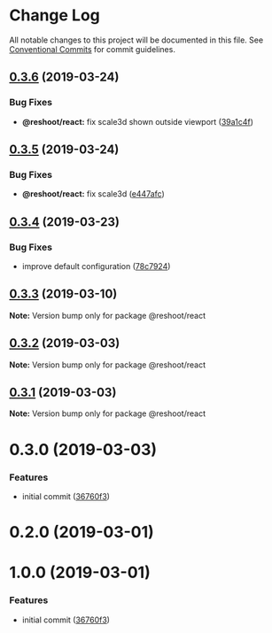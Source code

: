 # Change Log

All notable changes to this project will be documented in this file.
See [Conventional Commits](https://conventionalcommits.org) for commit guidelines.

## [0.3.6](https://github.com/billykwok/reshoot/packages/reshoot-react/compare/@reshoot/react@0.3.5...@reshoot/react@0.3.6) (2019-03-24)


### Bug Fixes

* **@reshoot/react:** fix scale3d shown outside viewport ([39a1c4f](https://github.com/billykwok/reshoot/packages/reshoot-react/commit/39a1c4f))





## [0.3.5](https://github.com/billykwok/reshoot/packages/reshoot-react/compare/@reshoot/react@0.3.4...@reshoot/react@0.3.5) (2019-03-24)


### Bug Fixes

* **@reshoot/react:** fix scale3d ([e447afc](https://github.com/billykwok/reshoot/packages/reshoot-react/commit/e447afc))





## [0.3.4](https://github.com/billykwok/reshoot/packages/reshoot-react/compare/@reshoot/react@0.3.3...@reshoot/react@0.3.4) (2019-03-23)


### Bug Fixes

* improve default configuration ([78c7924](https://github.com/billykwok/reshoot/packages/reshoot-react/commit/78c7924))





## [0.3.3](https://github.com/billykwok/reshoot/packages/reshoot-react/compare/@reshoot/react@0.3.2...@reshoot/react@0.3.3) (2019-03-10)

**Note:** Version bump only for package @reshoot/react





## [0.3.2](https://github.com/billykwok/reshoot/packages/reshoot-react/compare/@reshoot/react@0.3.1...@reshoot/react@0.3.2) (2019-03-03)

**Note:** Version bump only for package @reshoot/react





## [0.3.1](https://github.com/billykwok/reshoot/packages/reshoot-react/compare/@reshoot/react@0.3.0...@reshoot/react@0.3.1) (2019-03-03)

**Note:** Version bump only for package @reshoot/react





# 0.3.0 (2019-03-03)


### Features

* initial commit ([36760f3](https://github.com/billykwok/reshoot/packages/reshoot-react/commit/36760f3))





# 0.2.0 (2019-03-01)



# 1.0.0 (2019-03-01)


### Features

* initial commit ([36760f3](https://github.com/billykwok/reshoot/packages/reshoot-react/commit/36760f3))
